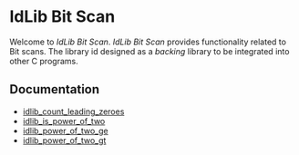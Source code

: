 # IdLib Bit Scan
Welcome to *IdLib Bit Scan*.
*IdLib Bit Scan* provides functionality related to Bit scans.
The library id designed as a *backing* library to be integrated into other C programs.

## Documentation
- [idlib_count_leading_zeroes](idlib_count_leading_zeroes.md)
- [idlib_is_power_of_two](idlib_is_power_of_two.md)
- [idlib_power_of_two_ge](idlib_power_of_two_ge.md)
- [idlib_power_of_two_gt](idlib_power_of_two_gt.md)
